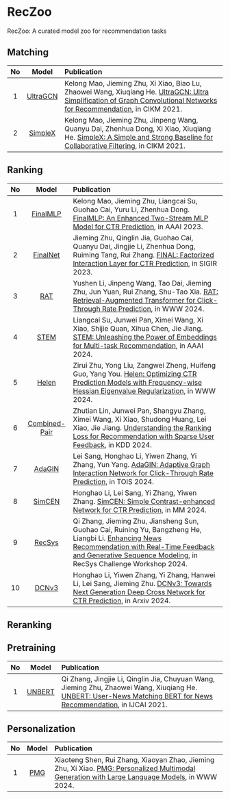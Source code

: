# RecZoo

RecZoo: A curated model zoo for recommendation tasks


## Matching

| No  | Model                                    | Publication                                                                                                                                                                                                                                       
|:---:|:----------------------------------------:|:-------------------------------------------------------------------------------------------------------------------------------------------------------------------------------
| 1   |  [UltraGCN](./matching/gnn/UltraGCN)               | Kelong Mao, Jieming Zhu, Xi Xiao, Biao Lu, Zhaowei Wang, Xiuqiang He. [UltraGCN: Ultra Simplification of Graph Convolutional Networks for Recommendation](https://arxiv.org/pdf/2110.15114.pdf), in CIKM 2021.                                                              
| 2   |  [SimpleX](./matching/cf/SimpleX)                  | Kelong Mao, Jieming Zhu, Jinpeng Wang, Quanyu Dai, Zhenhua Dong, Xi Xiao, Xiuqiang He. [SimpleX: A Simple and Strong Baseline for Collaborative Filtering](https://arxiv.org/abs/2109.12613), in CIKM 2021.                                                                                    


## Ranking

| No  | Model                                    | Publication                                                                                                                                                                                                                                       
|:---:|:----------------------------------------:|:-------------------------------------------------------------------------------------------------------------------------------------------------------------------------------
| 1   |  [FinalMLP](./ranking/ctr/FinalMLP)               | Kelong Mao, Jieming Zhu, Liangcai Su, Guohao Cai, Yuru Li, Zhenhua Dong. [FinalMLP: An Enhanced Two-Stream MLP Model for CTR Prediction](https://arxiv.org/abs/2304.00902), in AAAI 2023.                                                              
| 2   |  [FinalNet](./ranking/ctr/FinalNet)                  | Jieming Zhu, Qinglin Jia, Guohao Cai, Quanyu Dai, Jingjie Li, Zhenhua Dong, Ruiming Tang, Rui Zhang. [FINAL: Factorized Interaction Layer for CTR Prediction](https://dl.acm.org/doi/10.1145/3539618.3591988), in SIGIR 2023.    
| 3   |  [RAT](https://github.com/YushenLi807/WWW24-RAT)                  | Yushen Li, Jinpeng Wang, Tao Dai, Jieming Zhu, Jun Yuan, Rui Zhang, Shu-Tao Xia. [RAT: Retrieval-Augmented Transformer for Click-Through Rate Prediction](https://arxiv.org/abs/2404.02249), in WWW 2024.  
| 4   |  [STEM](https://github.com/LiangcaiSu/STEM)                  | Liangcai Su, Junwei Pan, Ximei Wang, Xi Xiao, Shijie Quan, Xihua Chen, Jie Jiang. [STEM: Unleashing the Power of Embeddings for Multi-task Recommendation](https://arxiv.org/abs/2308.13537), in AAAI 2024.  
| 5   |  [Helen](https://github.com/NUS-HPC-AI-Lab/Helen)                  | Zirui Zhu, Yong Liu, Zangwei Zheng, Huifeng Guo, Yang You. [Helen: Optimizing CTR Prediction Models with Frequency-wise Hessian Eigenvalue Regularization](https://arxiv.org/abs/2403.00798), in WWW 2024.  
| 6   |  [Combined-Pair](https://github.com/SkylerLinn/Understanding-the-Ranking-Loss)                  | Zhutian Lin, Junwei Pan, Shangyu Zhang, Ximei Wang, Xi Xiao, Shudong Huang, Lei Xiao, Jie Jiang. [Understanding the Ranking Loss for Recommendation with Sparse User Feedback](https://arxiv.org/abs/2403.14144), in KDD 2024.  
| 7   |  [AdaGIN](https://github.com/salmon1802/AdaGIN)                  | Lei Sang, Honghao Li, Yiwen Zhang, Yi Zhang, Yun Yang. [AdaGIN: Adaptive Graph Interaction Network for Click-Through Rate Prediction](https://dl.acm.org/doi/10.1145/3681785), in TOIS 2024.  
| 8   |  [SimCEN](https://github.com/salmon1802/SimCEN)                  | Honghao Li, Lei Sang, Yi Zhang, Yiwen Zhang. [SimCEN: Simple Contrast-enhanced Network for CTR Prediction](https://openreview.net/forum?id=pJHu4hDlLX&referrer=%5Bthe%20profile%20of%20Yiwen%20Zhang%5D(%2Fprofile%3Fid%3D~Yiwen_Zhang3)), in MM 2024.  
| 9  |  [RecSys](https://github.com/doubleQ2018/recsys-challenge-2024)                  | Qi Zhang, Jieming Zhu, Jiansheng Sun, Guohao Cai, Ruining Yu, Bangzheng He, Liangbi Li. [Enhancing News Recommendation with Real-Time Feedback and Generative Sequence Modeling](), in RecSys Challenge Workshop 2024.  
| 10   |  [DCNv3](https://github.com/salmon1802/DCNv3)                  | Honghao Li, Yiwen Zhang, Yi Zhang, Hanwei Li, Lei Sang, Jieming Zhu. [DCNv3: Towards Next Generation Deep Cross Network for CTR Prediction](https://arxiv.org/abs/2407.13349), in Arxiv 2024.  


## Reranking


## Pretraining

| No  | Model                                    | Publication                                                                                                                                                                                                                                       
|:---:|:----------------------------------------:|:-------------------------------------------------------------------------------------------------------------------------------------------------------------------------------
| 1   |  [UNBERT](./pretraining/news/UNBERT)               | Qi Zhang, Jingjie Li, Qinglin Jia, Chuyuan Wang, Jieming Zhu, Zhaowei Wang, Xiuqiang He. [UNBERT: User-News Matching BERT for News Recommendation](https://www.ijcai.org/proceedings/2021/462), in IJCAI 2021.


## Personalization
| No  | Model                                    | Publication                                                                                                                                                                                                                                       
|:---:|:----------------------------------------:|:-------------------------------------------------------------------------------------------------------------------------------------------------------------------------------
| 1   |  [PMG](https://github.com/Suikasxt/PMG)               | Xiaoteng Shen, Rui Zhang, Xiaoyan Zhao, Jieming Zhu, Xi Xiao. [PMG: Personalized Multimodal Generation with Large Language Models](https://arxiv.org/abs/2404.08677), in WWW 2024.
